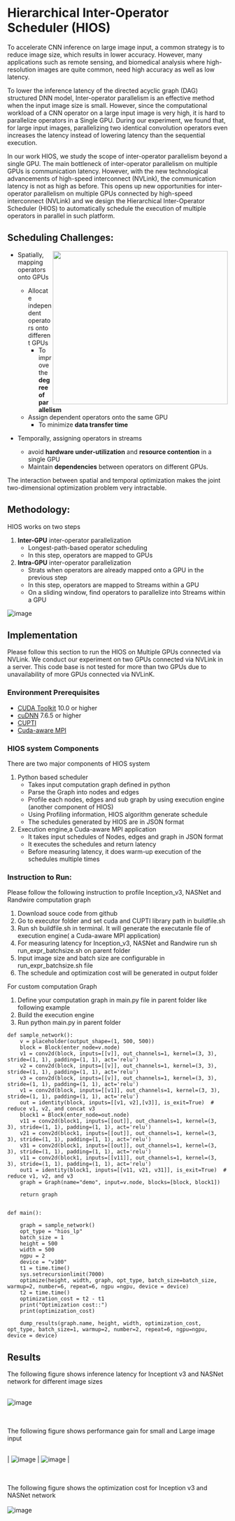 #  Hierarchical Inter-Operator Scheduler (HIOS)
To accelerate CNN inference on large image input, a common strategy is to reduce image size, which results in lower accuracy. However, many applications such as remote sensing, and biomedical analysis where high-resolution images are quite common, need high accuracy as well as low latency. 

To lower the inference latency of the directed acyclic graph (DAG) structured DNN model, Inter-operator parallelism is an effective method when the input image size is small. However, since the computational workload of a CNN operator on a large input image is very high, it is hard to parallelize operators in a Single GPU. During our experiment, we found that, for large input images, parallelizing two identical convolution operators even increases the latency instead of lowering latency than the sequential execution.

In our work HIOS, we study the scope of inter-operator parallelism beyond a single GPU. The main bottleneck of inter-operator parallelism on multiple GPUs is communication latency. However, with the new technological advancements of high-speed interconnect (NVLink), the communication latency is not as high as before. This opens up new opportunities for inter-operator parallelism on multiple GPUs connected by high-speed interconnect (NVLink) and we design the Hierarchical Inter-Operator Scheduler (HIOS) to automatically schedule the execution of multiple operators in parallel in such platform.

## Scheduling Challenges:
<img align="right" width="400" height="350" src="https://github.com/SHUs-Lab/HIOS/assets/18241223/05296027-39d4-491f-97e1-b2705ee19b7e">

*  Spatially, mapping operators onto GPUs ​
    *  Allocate independent operators onto different GPUs ​
        *  To improve the **degree of parallelism**
    *  Assign dependent operators onto the same GPU ​
        *  To minimize **data transfer time** ​

*  Temporally, assigning operators in streams​
    *  avoid **hardware under-utilization** and **resource contention** in a single GPU​
    *  Maintain **dependencies** between operators on different GPUs. ​

​The interaction between spatial and temporal optimization makes the joint two-dimensional optimization problem very intractable.​




## Methodology:
HIOS works on two steps


1.  **Inter-GPU** inter-operator parallelization​
      *  Longest-path-based operator scheduling
      *  In this step, operators are mapped to GPUs
2.  **Intra-GPU** inter-operator parallelization​
      *  Strats when operators are already mapped onto a GPU in the previous step
      *  In this step, operators are mapped to Streams within a GPU
      *  On a sliding window, find operators to parallelize into Streams within a GPU
        
![image](https://github.com/SHUs-Lab/HIOS/assets/18241223/02316260-ea89-4969-b41f-3a3724b8ea96)

## Implementation

Please follow this section to run the HIOS on Multiple GPUs connected via NVLink. We conduct our experiment on two GPUs connected via NVLink in a server. This code base is not tested for more than two GPUs due to unavailability of more GPUs connected via NVLinK.

### Environment Prerequisites

- [CUDA Toolkit](https://developer.nvidia.com/cuda-toolkit) 10.0 or higher
- [cuDNN](https://developer.nvidia.com/cudnn) 7.6.5 or higher
- [CUPTI](https://developer.nvidia.com/cupti)
- [Cuda-aware MPI](https://www.open-mpi.org/faq/?category=runcuda)

### HIOS system Components
There are two major components of HIOS system
1.   Python based scheduler
      *   Takes input computation graph defined in python
      *   Parse the Graph into nodes and edges
      *   Profile each nodes, edges and sub graph by using execution engine (another component of HIOS)
      *   Using Profiling information, HIOS algorithm generate schedule
      *   The schedules generated by HIOS are in JSON format
2.   Execution engine,a Cuda-aware MPI application
      *   It takes input schedules of Nodes, edges and graph in JSON format
      *   It executes the schedules and return latency
      *   Before measuring latency, it does warm-up execution of the schedules multiple times
   
### Instruction to Run:
Please follow the following instruction to profile  Inception_v3, NASNet and Randwire computation graph 

1.   Download souce code from github
2.   Go to executor folder and set cuda and CUPTI library path in buildfile.sh
3.   Run sh buildfile.sh in terminal. It will generate the executanle file of execution engine( a Cuda-aware MPI application)
4.   For measuring latency for Inception_v3, NASNet and Randwire run sh run_expr_batchsize.sh on parent folder
5.   Input image size and batch size are configurable in run_expr_batchsize.sh file
6.   The schedule and optimization cost will be generated in output folder

For custom computation Graph

1.   Define your computation graph in main.py file in parent folder like following example
2.   Build the execution engine
3.   Run python main.py in parent folder

```
def sample_network():
    v = placeholder(output_shape=(1, 500, 500))
    block = Block(enter_node=v.node)
    v1 = conv2d(block, inputs=[[v]], out_channels=1, kernel=(3, 3), stride=(1, 1), padding=(1, 1), act='relu')
    v2 = conv2d(block, inputs=[[v]], out_channels=1, kernel=(3, 3), stride=(1, 1), padding=(1, 1), act='relu')
    v3 = conv2d(block, inputs=[[v]], out_channels=1, kernel=(3, 3), stride=(1, 1), padding=(1, 1), act='relu')
    v1 = conv2d(block, inputs=[[v1]], out_channels=1, kernel=(3, 3), stride=(1, 1), padding=(1, 1), act='relu')
    out = identity(block, inputs=[[v1, v2],[v3]], is_exit=True)  # reduce v1, v2, and concat v3
    block1 = Block(enter_node=out.node)
    v11 = conv2d(block1, inputs=[[out]], out_channels=1, kernel=(3, 3), stride=(1, 1), padding=(1, 1), act='relu')
    v21 = conv2d(block1, inputs=[[out]], out_channels=1, kernel=(3, 3), stride=(1, 1), padding=(1, 1), act='relu')
    v31 = conv2d(block1, inputs=[[out]], out_channels=1, kernel=(3, 3), stride=(1, 1), padding=(1, 1), act='relu')
    v11 = conv2d(block1, inputs=[[v11]], out_channels=1, kernel=(3, 3), stride=(1, 1), padding=(1, 1), act='relu')
    out1 = identity(block1, inputs=[[v11, v21, v31]], is_exit=True)  # reduce v1, v2, and v3
    graph = Graph(name="demo", input=v.node, blocks=[block, block1])
  
    return graph


def main():

    graph = sample_network()
    opt_type = "hios_lp"
    batch_size = 1
    height = 500
    width = 500
    ngpu = 2
    device = "v100"
    t1 = time.time()
    sys.setrecursionlimit(7000)
    optimize(height, width, graph, opt_type, batch_size=batch_size, warmup=2, number=6, repeat=6, ngpu =ngpu, device = device)
    t2 = time.time()
    optimization_cost = t2 - t1
    print("Optimization cost::")
    print(optimization_cost)

    dump_results(graph.name, height, width, optimization_cost, opt_type, batch_size=1, warmup=2, number=2, repeat=6, ngpu=ngpu, device = device)
```
## Results
The following figure shows inference latency for Inceptiont v3 and NASNet network for different image sizes
<br> <br>

![image](https://github.com/SHUs-Lab/HIOS/assets/18241223/6e781faf-98ae-4b1e-80b0-abc32c671493)


<br><br>
The following figure shows performance gain for small and Large image input
<br><br>

| ![image](https://github.com/SHUs-Lab/HIOS/assets/18241223/f6713006-294e-4447-bc25-811a99719d3e) |   ![image](https://github.com/SHUs-Lab/HIOS/assets/18241223/bfd5e4cc-37c0-4565-895c-483eeded672b) |


<br><br>
The following figure shows the optimization cost for Inception v3 and NASNet network
<br><br>
![image](https://github.com/SHUs-Lab/HIOS/assets/18241223/ccbc4c7f-92f4-442c-9f8d-d87d24792642)
